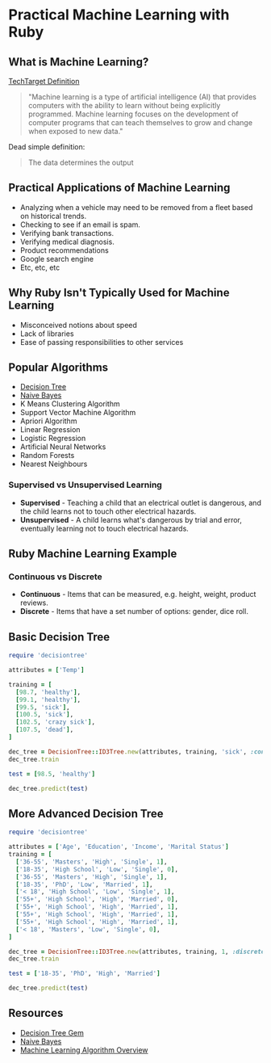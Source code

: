 # Practical Machine Learning with Ruby

## What is Machine Learning?

[TechTarget Definition](http://whatis.techtarget.com/definition/machine-learning)

> "Machine learning is a type of artificial intelligence (AI) that provides computers with the ability to learn without being explicitly programmed. Machine learning focuses on the development of computer programs that can teach themselves to grow and change when exposed to new data."

Dead simple definition:

> The data determines the output


## Practical Applications of Machine Learning

- Analyzing when a vehicle may need to be removed from a fleet based on historical trends.
- Checking to see if an email is spam.
- Verifying bank transactions.
- Verifying medical diagnosis.
- Product recommendations
- Google search engine
- Etc, etc, etc


## Why Ruby Isn't Typically Used for Machine Learning

- Misconceived notions about speed
- Lack of libraries
- Ease of passing responsibilities to other services


## Popular Algorithms

- [Decision Tree](https://github.com/igrigorik/decisiontree)
- [Naive Bayes](https://github.com/oasic/nbayes)
- K Means Clustering Algorithm
- Support Vector Machine Algorithm
- Apriori Algorithm
- Linear Regression
- Logistic Regression
- Artificial Neural Networks
- Random Forests
- Nearest Neighbours


### Supervised vs Unsupervised Learning

- **Supervised** - Teaching a child that an electrical outlet is dangerous, and the child learns not to touch other electrical hazards.
- **Unsupervised** - A child learns what's dangerous by trial and error, eventually learning not to touch electrical hazards.


## Ruby Machine Learning Example

### Continuous vs Discrete

- **Continuous** - Items that can be measured, e.g. height, weight, product reviews.
- **Discrete** - Items that have a set number of options: gender, dice roll.


## Basic Decision Tree

```ruby
require 'decisiontree'

attributes = ['Temp']

training = [
  [98.7, 'healthy'],
  [99.1, 'healthy'],
  [99.5, 'sick'],
  [100.5, 'sick'],
  [102.5, 'crazy sick'],
  [107.5, 'dead'],
]

dec_tree = DecisionTree::ID3Tree.new(attributes, training, 'sick', :continuous)
dec_tree.train

test = [98.5, 'healthy']

dec_tree.predict(test)
```


## More Advanced Decision Tree

```ruby
require 'decisiontree'

attributes = ['Age', 'Education', 'Income', 'Marital Status']
training = [
  ['36-55', 'Masters', 'High', 'Single', 1],
  ['18-35', 'High School', 'Low', 'Single', 0],
  ['36-55', 'Masters', 'High', 'Single', 1],
  ['18-35', 'PhD', 'Low', 'Married', 1],
  ['< 18', 'High School', 'Low', 'Single', 1],
  ['55+', 'High School', 'High', 'Married', 0],
  ['55+', 'High School', 'High', 'Married', 1],
  ['55+', 'High School', 'High', 'Married', 1],
  ['55+', 'High School', 'High', 'Married', 1],
  ['< 18', 'Masters', 'Low', 'Single', 0],
]

dec_tree = DecisionTree::ID3Tree.new(attributes, training, 1, :discrete)
dec_tree.train

test = ['18-35', 'PhD', 'High', 'Married']

dec_tree.predict(test)
```


## Resources

- [Decision Tree Gem](https://github.com/igrigorik/decisiontree)
- [Naive Bayes](https://github.com/oasic/nbayes)
- [Machine Learning Algorithm Overview](https://www.dezyre.com/article/top-10-machine-learning-algorithms/202)
